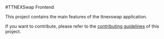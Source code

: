 #TTNEXSwap Frontend

This project contains the main features of the ttnexswap application.

If you want to contribute, please refer to the [contributing guidelines](./CONTRIBUTING.md) of this project.

